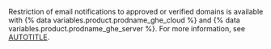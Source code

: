 Restriction of email notifications to approved or verified domains is available with {% data variables.product.prodname_ghe_cloud %} and {% data variables.product.prodname_ghe_server %}. For more information, see [AUTOTITLE](/get-started/learning-about-github/githubs-plans).
